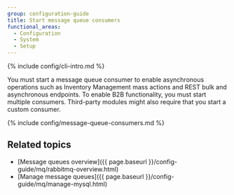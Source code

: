```yaml
---
group: configuration-guide
title: Start message queue consumers
functional_areas:
  - Configuration
  - System
  - Setup
---
```


{% include config/cli-intro.md %}

You must start a message queue consumer to enable asynchronous operations such as Inventory Management mass actions and REST bulk and asynchronous endpoints. To enable B2B functionality, you must start multiple consumers. Third-party modules might also require that you start a custom consumer. 

{% include config/message-queue-consumers.md %}

## Related topics

* [Message queues overview]({{ page.baseurl }}/config-guide/mq/rabbitmq-overview.html)
* [Manage message queues]({{ page.baseurl }}/config-guide/mq/manage-mysql.html)